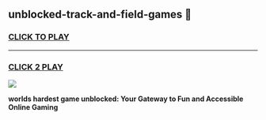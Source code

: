 
## unblocked-track-and-field-games 👋
<h3>
<a href="https://premium.freeplayer.one?title=unblocked-track-and-field-games&ref=14F">CLICK TO PLAY</a></h3>
<hr>

<h3>
<a href="https://premium.freeplayer.one?title=unblocked-track-and-field-games&ref=14F">CLICK 2 PLAY</a>
  
</h3>

<a href="https://premium.freeplayer.one?title=unblocked-track-and-field-games&ref=12F/"><img src="https://clearcache.store/games.png"></a>


**worlds hardest game unblocked: Your Gateway to Fun and Accessible Online Gaming**
